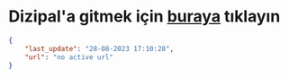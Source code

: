 # Dizipal'a gitmek için [buraya](None) tıklayın
        
```json
{
    "last_update": "28-08-2023 17:10:28",
    "url": "no active url"
}
```